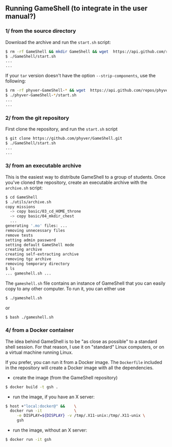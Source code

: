 Running GameShell (to integrate in the user manual?)
----------------------------------------------------

### 1/ from the source directory

Download the archive and run the `start.sh` script:

```sh
$ rm -rf GameShell && mkdir GameShell && wget  https://api.github.com/repos/phyver/GameShell/tarball -O -  |  tar -xz -C GameShell --strip-components 1
$ ./GameShell/start.sh
...
...
```

If your `tar` version doesn't have the option `--strip-components`, use the
following:
```sh
$ rm -rf phyver-GameShell-* && wget  https://api.github.com/repos/phyver/GameShell/tarball -O -  |  tar -xz
$ ./phyver-GameShell-*/start.sh
...
...
```


### 2/ from the git repository

First clone the repository, and run the `start.sh` script
```sh
$ git clone https://github.com/phyver/GameShell.git
$ ./GameShell/start.sh
...
...
```


### 3/ from an executable archive

This is the easiest way to distribute GameShell to a group of students. Once you've
cloned the repository, create an executable archive with the `archive.sh` script:
```sh
$ cd GameShell
$ ./utils/archive.sh
copy missions
  -> copy basic/03_cd_HOME_throne
  -> copy basic/04_mkdir_chest
  ...
generating '.mo' files: ...
removing unnecessary files
remove tests
setting admin password
setting default GameShell mode
creating archive
creating self-extracting archive
removing tgz archive
removing temporary directory
$ ls
... gameshell.sh ...
```

The `gameshell.sh` file contains an instance of GameShell that you can easily
copy to any other computer. To run it, you can either use
```sh
$ ./gameshell.sh
```

or
```sh
$ bash ./gameshell.sh
```


### 4/ from a Docker container

The idea behind GameShell is to be "as close as possible" to a standard shell
session. For that reason, I use it on "standard" Linux computers, or on a
virtual machine running Linux.

If you prefer, you can run it from a Docker image. The `Dockerfile`
included in the repository will create a Docker image with all the
dependencies.

* create the image (from the GameShell repository)
```sh
$ docker build -t gsh .
```

* run the image, if you have an X server:
```sh
$ host +"local:docker@" &&    \
  docker run -it              \
     -e DISPLAY=${DISPLAY} -v /tmp/.X11-unix:/tmp/.X11-unix \
     gsh
```

* run the image, without an X server:
```sh
$ docker run -it gsh
```
